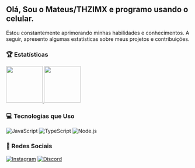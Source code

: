 ## Olá, Sou o Mateus/THZIMX e programo usando o celular.

Estou constantemente aprimorando minhas habilidades e conhecimentos. A seguir, apresento algumas estatísticas sobre meus projetos e contribuições.

### 🏆 Estatísticas
<div>
  <a href="https://menoli-redes.glitch.me/">
    <img src="https://github-readme-stats.vercel.app/api?username=vitormenoli&show_icons=true&hide_title=true&hide_border=true&count_private=true&theme=graywhite&text_color=ffffff&icon_color=1cfc77&bg_color=232323&hide=prs&ring_color=1cfc77" height="100px"/>
    <img src="https://github-readme-stats.vercel.app/api/top-langs/?username=vitormenoli&layout=compact&hide_title=true&hide_border=true&theme=graywhite&text_color=ffffff&bg_color=232323&title_color=ffffff" height="100px"/>
  </a>
</div>


### 💻 Tecnologias que Uso

![JavaScript](https://img.shields.io/badge/JavaScript-F7DF1E?style=flat&logo=javascript&logoColor=black)
![TypeScript](https://img.shields.io/badge/TypeScript-007acc?style=flat&logo=typescript&logoColor=white)
![Node.js](https://img.shields.io/badge/Node.js-339933?style=flat&logo=node.js&logoColor=white)

### 📱 Redes Sociais

[![Instagram](https://img.shields.io/badge/Instagram-E4405F?style=flat&logo=instagram&logoColor=white)](https://www.instagram.com/theeussx_?igsh=ejBrdjdxc292cDkw)
[![Discord](https://img.shields.io/badge/Discord-7289DA?style=flat&logo=discord&logoColor=white)](https://discord.gg/rwWhZ4GjWP)
